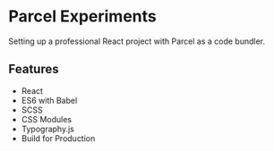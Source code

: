 # Parcel Experiments

Setting up a professional React project with Parcel as a code bundler.

## Features

- React 
- ES6 with Babel
- SCSS
- CSS Modules
- Typography.js
- Build for Production
